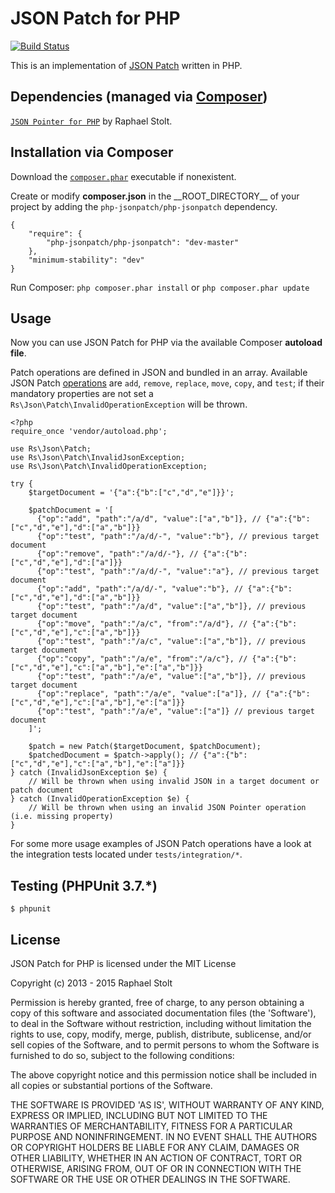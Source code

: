 # JSON Patch for PHP

[![Build Status](https://secure.travis-ci.org/raphaelstolt/php-jsonpatch.png)](http://travis-ci.org/raphaelstolt/php-jsonpatch)

This is an implementation of [JSON Patch](http://tools.ietf.org/html/rfc6902) written in PHP.

## Dependencies (managed via [Composer](http://packagist.org/about-composer))

[`JSON Pointer for PHP`](https://github.com/raphaelstolt/php-jsonpointer) by Raphael Stolt.

## Installation via Composer

Download the [`composer.phar`](http://getcomposer.org/composer.phar) executable if nonexistent.

Create or modify **composer.json** in the \_\_ROOT_DIRECTORY__ of your project by adding the `php-jsonpatch/php-jsonpatch` dependency.

    {
        "require": {
            "php-jsonpatch/php-jsonpatch": "dev-master"
        },
        "minimum-stability": "dev"
    }

Run Composer: `php composer.phar install` or `php composer.phar update`

## Usage

Now you can use JSON Patch for PHP via the available Composer **autoload file**.

Patch operations are defined in JSON and bundled in an array. Available JSON Patch 
[operations](http://tools.ietf.org/html/rfc6902#section-4) are `add`, `remove`, `replace`, `move`, `copy`,
and `test`; if their mandatory properties are not set a `Rs\Json\Patch\InvalidOperationException` will be
thrown.

    <?php
    require_once 'vendor/autoload.php';

    use Rs\Json\Patch;
    use Rs\Json\Patch\InvalidJsonException;
    use Rs\Json\Patch\InvalidOperationException;

    try {
        $targetDocument = '{"a":{"b":["c","d","e"]}}';

        $patchDocument = '[
          {"op":"add", "path":"/a/d", "value":["a","b"]}, // {"a":{"b":["c","d","e"],"d":["a","b"]}}
          {"op":"test", "path":"/a/d/-", "value":"b"}, // previous target document
          {"op":"remove", "path":"/a/d/-"}, // {"a":{"b":["c","d","e"],"d":["a"]}}
          {"op":"test", "path":"/a/d/-", "value":"a"}, // previous target document
          {"op":"add", "path":"/a/d/-", "value":"b"}, // {"a":{"b":["c","d","e"],"d":["a","b"]}}
          {"op":"test", "path":"/a/d", "value":["a","b"]}, // previous target document
          {"op":"move", "path":"/a/c", "from":"/a/d"}, // {"a":{"b":["c","d","e"],"c":["a","b"]}}
          {"op":"test", "path":"/a/c", "value":["a","b"]}, // previous target document
          {"op":"copy", "path":"/a/e", "from":"/a/c"}, // {"a":{"b":["c","d","e"],"c":["a","b"],"e":["a","b"]}}
          {"op":"test", "path":"/a/e", "value":["a","b"]}, // previous target document
          {"op":"replace", "path":"/a/e", "value":["a"]}, // {"a":{"b":["c","d","e"],"c":["a","b"],"e":["a"]}}
          {"op":"test", "path":"/a/e", "value":["a"]} // previous target document
        ]';

        $patch = new Patch($targetDocument, $patchDocument);
        $patchedDocument = $patch->apply(); // {"a":{"b":["c","d","e"],"c":["a","b"],"e":["a"]}}
    } catch (InvalidJsonException $e) { 
        // Will be thrown when using invalid JSON in a target document or patch document
    } catch (InvalidOperationException $e) {
        // Will be thrown when using an invalid JSON Pointer operation (i.e. missing property)
    }

For some more usage examples of JSON Patch operations have a look at the
integration tests located under `tests/integration/*`.

## Testing (PHPUnit 3.7.*)

    $ phpunit

## License

JSON Patch for PHP is licensed under the MIT License

Copyright (c) 2013 - 2015 Raphael Stolt

Permission is hereby granted, free of charge, to any person obtaining
a copy of this software and associated documentation files (the
'Software'), to deal in the Software without restriction, including
without limitation the rights to use, copy, modify, merge, publish,
distribute, sublicense, and/or sell copies of the Software, and to
permit persons to whom the Software is furnished to do so, subject to
the following conditions:

The above copyright notice and this permission notice shall be
included in all copies or substantial portions of the Software.

THE SOFTWARE IS PROVIDED 'AS IS', WITHOUT WARRANTY OF ANY KIND,
EXPRESS OR IMPLIED, INCLUDING BUT NOT LIMITED TO THE WARRANTIES OF
MERCHANTABILITY, FITNESS FOR A PARTICULAR PURPOSE AND NONINFRINGEMENT.
IN NO EVENT SHALL THE AUTHORS OR COPYRIGHT HOLDERS BE LIABLE FOR ANY
CLAIM, DAMAGES OR OTHER LIABILITY, WHETHER IN AN ACTION OF CONTRACT,
TORT OR OTHERWISE, ARISING FROM, OUT OF OR IN CONNECTION WITH THE
SOFTWARE OR THE USE OR OTHER DEALINGS IN THE SOFTWARE.